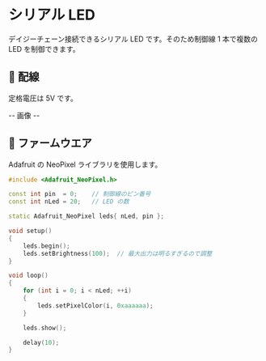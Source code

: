 # シリアル LED

デイジーチェーン接続できるシリアル LED です。そのため制御線 1 本で複数の LED を制御できます。

## 🌟 配線

定格電圧は 5V です。

-- 画像 --

## 🌟 ファームウエア

Adafruit の NeoPixel ライブラリを使用します。

```cpp title="RaspberryPi Pico での使用例"
#include <Adafruit_NeoPixel.h>

const int pin  = 0;    // 制御線のピン番号
const int nLed = 20;   // LED の数

static Adafruit_NeoPixel leds{ nLed, pin };

void setup()
{
    leds.begin();
    leds.setBrightness(100);  // 最大出力は明るすぎるので調整
}

void loop()
{
    for (int i = 0; i < nLed; ++i)
    {
        leds.setPixelColor(i, 0xaaaaaa);
    }

    leds.show();

    delay(10);
}
```
